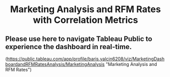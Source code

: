 # <center> Marketing Analysis and RFM Rates with Correlation Metrics </center>

## Please use here to navigate Tableau Public to experience the dashboard in real-time.
(https://public.tableau.com/app/profile/baris.yalcin6208/viz/MarketingDashboardandRFMRatesAnalysis/MarketingAnalysis "Marketing Analysis and RFM Rates")

